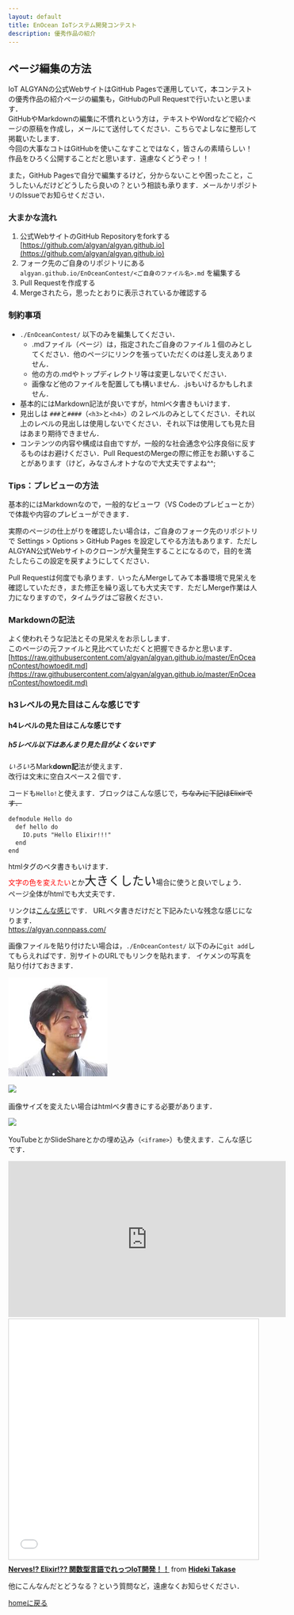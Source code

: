 ```yaml
---
layout: default
title: EnOcean IoTシステム開発コンテスト
description: 優秀作品の紹介
---
```


## ページ編集の方法

IoT ALGYANの公式WebサイトはGitHub Pagesで運用していて，本コンテストの優秀作品の紹介ページの編集も，GitHubのPull Requestで行いたいと思います．  
GitHubやMarkdownの編集に不慣れという方は，テキストやWordなどで紹介ページの原稿を作成し，メールにて送付してください．こちらでよしなに整形して掲載いたします．  
今回の大事なコトはGitHubを使いこなすことではなく，皆さんの素晴らしい！作品をひろく公開することだと思います．遠慮なくどうぞっ！！

また，GitHub Pagesで自分で編集するけど，分からないことや困ったこと，こうしたいんだけどどうしたら良いの？という相談も承ります．メールかリポジトリのIssueでお知らせください．

### 大まかな流れ

1. 公式WebサイトのGitHub Repositoryをforkする<br>[https://github.com/algyan/algyan.github.io](https://github.com/algyan/algyan.github.io)
1. フォーク先のご自身のリポジトリにある `algyan.github.io/EnOceanContest/<ご自身のファイル名>.md` を編集する
1. Pull Requestを作成する
1. Mergeされたら，思ったとおりに表示されているか確認する

### 制約事項

- `./EnOceanContest/` 以下のみを編集してください．
  - .mdファイル（ページ）は，指定されたご自身のファイル１個のみとしてください．他のページにリンクを張っていただくのは差し支えありません．
  - 他の方の.mdやトップディレクトリ等は変更しないでください．
  - 画像など他のファイルを配置しても構いません．.jsもいけるかもしれません．
- 基本的にはMarkdown記法が良いですが，htmlベタ書きもいけます．
- 見出しは `###`と`####`（`<h3>`と`<h4>`）の２レベルのみとしてください．それ以上のレベルの見出しは使用しないでください．それ以下は使用しても見た目はあまり期待できません．
- コンテンツの内容や構成は自由ですが，一般的な社会通念や公序良俗に反するものはお避けください．Pull RequestのMergeの際に修正をお願いすることがあります（けど，みなさんオトナなので大丈夫ですよね^^;

### Tips：プレビューの方法

基本的にはMarkdownなので，一般的なビューワ（VS Codeのプレビューとか）で体裁や内容のプレビューができます．

実際のページの仕上がりを確認したい場合は，ご自身のフォーク先のリポジトリで Settings > Options > GitHub Pages を設定してやる方法もあります．ただしALGYAN公式Webサイトのクローンが大量発生することになるので，目的を満たしたらこの設定を戻すようにしてください．

Pull Requestは何度でも承ります．いったんMergeしてみて本番環境で見栄えを確認していただき，また修正を繰り返しても大丈夫です．ただしMerge作業は人力になりますので，タイムラグはご容赦ください．

### Markdownの記法

よく使われそうな記法とその見栄えをお示しします．  
このページの元ファイルと見比べていただくと把握できるかと思います．  
[https://raw.githubusercontent.com/algyan/algyan.github.io/master/EnOceanContest/howtoedit.md](https://raw.githubusercontent.com/algyan/algyan.github.io/master/EnOceanContest/howtoedit.md)

### h3レベルの見た目はこんな感じです

#### h4レベルの見た目はこんな感じです

##### h5レベル以下はあんまり見た目がよくないです

*いろい*ろMark**down記**法が使えます．  
改行は文末に空白スペース２個です．  

コードも`Hello!`と使えます．ブロックはこんな感じで，~~ちなみに下記はElixirです．~~

```
defmodule Hello do
  def hello do
    IO.puts "Hello Elixir!!!"
  end
end
```

htmlタグのベタ書きもいけます．  
<font color="red">文字の色を変えたい</font>とか<font size="5">大きくしたい</font>場合に使うと良いでしょう．<br>
ページ全体がhtmlでも大丈夫です．

リンクは[こんな感じ](https://gitpitch.com/takasehideki/ALGYAN-GitHub_PR-HandsOn/howto)です．
URLベタ書きだけだと下記みたいな残念な感じになります．  
https://algyan.connpass.com/

画像ファイルを貼り付けたい場合は，`./EnOceanContest/` 以下のみに`git add`してもらえればです．別サイトのURLでもリンクを貼れます．
イケメンの写真を貼り付けておきます．

![イケメン！](kogure.jpg)

![](https://techmode.co.jp/images/en_02.png)

画像サイズを変えたい場合はhtmlベタ書きにする必要があります．

<img src="/img/algyan.jpg" width="50%">


YouTubeとかSlideShareとかの埋め込み（`<iframe>`）も使えます．こんな感じです．

<iframe width="560" height="315" src="https://www.youtube.com/embed/MsU1QsmhNiU" frameborder="0" allow="accelerometer; autoplay; clipboard-write; encrypted-media; gyroscope; picture-in-picture" allowfullscreen></iframe>

<iframe src="//www.slideshare.net/slideshow/embed_code/key/dw2GWOAJJCFUvE" width="595" height="485" frameborder="0" marginwidth="0" marginheight="0" scrolling="no" style="border:1px solid #CCC; border-width:1px; margin-bottom:5px; max-width: 100%;" allowfullscreen> </iframe> <div style="margin-bottom:5px"> <strong> <a href="//www.slideshare.net/takasehideki/nerves-elixir-iot-199668717" title="Nerves!? Elixir!?? 関数型言語でれっつIoT開発！！" target="_blank">Nerves!? Elixir!?? 関数型言語でれっつIoT開発！！</a> </strong> from <strong><a href="//www.slideshare.net/takasehideki" target="_blank">Hideki Takase</a></strong> </div>

他にこんなんだとどうなる？という質問など，遠慮なくお知らせください．



[homeに戻る](../index)
